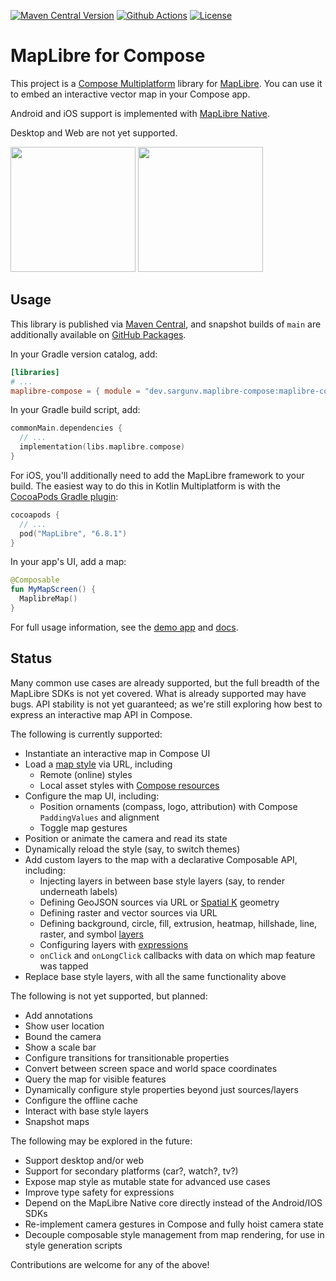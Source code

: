 [![Maven Central Version](https://img.shields.io/maven-central/v/dev.sargunv.maplibre-compose/maplibre-compose)](https://central.sonatype.com/namespace/dev.sargunv.maplibre-compose)
[![Github Actions](https://github.com/sargunv/maplibre-compose/actions/workflows/ci.yml/badge.svg)](https://github.com/sargunv/maplibre-compose/actions/workflows/ci.yml?query=branch%3Amain)
[![License](https://img.shields.io/github/license/sargunv/maplibre-compose)](https://github.com/sargunv/maplibre-compose/blob/main/LICENSE)

# MapLibre for Compose

This project is a
[Compose Multiplatform](https://www.jetbrains.com/compose-multiplatform/)
library for [MapLibre](https://maplibre.org/). You can use it to embed an
interactive vector map in your Compose app.

Android and iOS support is implemented with
[MapLibre Native](https://github.com/maplibre/maplibre-native).

Desktop and Web are not yet supported.

<p float="left">
  <img src="https://github.com/user-attachments/assets/671fc56d-b1a8-4843-82ea-4813c9712ea3" width="200"/>
  <img src="https://github.com/user-attachments/assets/ae4a43e4-66bc-4a69-824f-957874912abd" width="200"/>
</p>

## Usage

This library is published via
[Maven Central](https://central.sonatype.com/namespace/dev.sargunv.maplibre-compose),
and snapshot builds of `main` are additionally available on
[GitHub Packages](https://docs.github.com/en/packages/working-with-a-github-packages-registry/working-with-the-gradle-registry).

In your Gradle version catalog, add:

```toml
[libraries]
# ...
maplibre-compose = { module = "dev.sargunv.maplibre-compose:maplibre-compose", version = "0.1.0" }
```

In your Gradle build script, add:

```kotlin
commonMain.dependencies {
  // ...
  implementation(libs.maplibre.compose)
}
```

For iOS, you'll additionally need to add the MapLibre framework to your build.
The easiest way to do this in Kotlin Multiplatform is with the
[CocoaPods Gradle plugin](https://kotlinlang.org/docs/native-cocoapods.html):

```kotlin
cocoapods {
  // ...
  pod("MapLibre", "6.8.1")
}
```

In your app's UI, add a map:

```kotlin
@Composable
fun MyMapScreen() {
  MaplibreMap()
}
```

For full usage information, see the [demo app](./demo-app) and
[docs](https://sargunv.github.io/maplibre-compose/).

## Status

Many common use cases are already supported, but the full breadth of the
MapLibre SDKs is not yet covered. What is already supported may have bugs. API
stability is not yet guaranteed; as we're still exploring how best to express an
interactive map API in Compose.

The following is currently supported:

- Instantiate an interactive map in Compose UI
- Load a [map style](https://maplibre.org/maplibre-style-spec/) via URL,
  including
  - Remote (online) styles
  - Local asset styles with
    [Compose resources](https://www.jetbrains.com/help/kotlin-multiplatform-dev/compose-multiplatform-resources.html#access-the-available-resources-in-your-code)
- Configure the map UI, including:
  - Position ornaments (compass, logo, attribution) with Compose `PaddingValues`
    and alignment
  - Toggle map gestures
- Position or animate the camera and read its state
- Dynamically reload the style (say, to switch themes)
- Add custom layers to the map with a declarative Composable API, including:
  - Injecting layers in between base style layers (say, to render underneath
    labels)
  - Defining GeoJSON sources via URL or
    [Spatial K](https://dellisd.github.io/spatial-k/geojson/) geometry
  - Defining raster and vector sources via URL
  - Defining background, circle, fill, extrusion, heatmap, hillshade, line,
    raster, and symbol
    [layers](https://maplibre.org/maplibre-style-spec/layers/)
  - Configuring layers with
    [expressions](https://maplibre.org/maplibre-style-spec/expressions/)
  - `onClick` and `onLongClick` callbacks with data on which map feature was
    tapped
- Replace base style layers, with all the same functionality above

The following is not yet supported, but planned:

- Add annotations
- Show user location
- Bound the camera
- Show a scale bar
- Configure transitions for transitionable properties
- Convert between screen space and world space coordinates
- Query the map for visible features
- Dynamically configure style properties beyond just sources/layers
- Configure the offline cache
- Interact with base style layers
- Snapshot maps

The following may be explored in the future:

- Support desktop and/or web
- Support for secondary platforms (car?, watch?, tv?)
- Expose map style as mutable state for advanced use cases
- Improve type safety for expressions
- Depend on the MapLibre Native core directly instead of the Android/IOS SDKs
- Re-implement camera gestures in Compose and fully hoist camera state
- Decouple composable style management from map rendering, for use in style
  generation scripts

Contributions are welcome for any of the above!
